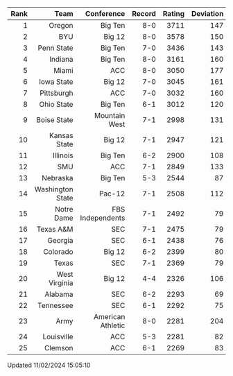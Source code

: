 | Rank  | Team                 | Conference           | Record   | Rating | Deviation |
| ---:  | ---:                 | ---:                 | ---:     | ---:   | ---:      |
| 1     | Oregon               | Big Ten              | 8-0      | 3711   | 147       |
| 2     | BYU                  | Big 12               | 8-0      | 3578   | 150       |
| 3     | Penn State           | Big Ten              | 7-0      | 3436   | 143       |
| 4     | Indiana              | Big Ten              | 8-0      | 3161   | 160       |
| 5     | Miami                | ACC                  | 8-0      | 3050   | 177       |
| 6     | Iowa State           | Big 12               | 7-0      | 3045   | 161       |
| 7     | Pittsburgh           | ACC                  | 7-0      | 3032   | 160       |
| 8     | Ohio State           | Big Ten              | 6-1      | 3012   | 120       |
| 9     | Boise State          | Mountain West        | 7-1      | 2998   | 131       |
| 10    | Kansas State         | Big 12               | 7-1      | 2947   | 121       |
| 11    | Illinois             | Big Ten              | 6-2      | 2900   | 108       |
| 12    | SMU                  | ACC                  | 7-1      | 2849   | 133       |
| 13    | Nebraska             | Big Ten              | 5-3      | 2544   | 87        |
| 14    | Washington State     | Pac-12               | 7-1      | 2508   | 112       |
| 15    | Notre Dame           | FBS Independents     | 7-1      | 2492   | 79        |
| 16    | Texas A&M            | SEC                  | 7-1      | 2475   | 79        |
| 17    | Georgia              | SEC                  | 6-1      | 2438   | 76        |
| 18    | Colorado             | Big 12               | 6-2      | 2399   | 80        |
| 19    | Texas                | SEC                  | 7-1      | 2369   | 79        |
| 20    | West Virginia        | Big 12               | 4-4      | 2326   | 106       |
| 21    | Alabama              | SEC                  | 6-2      | 2293   | 69        |
| 22    | Tennessee            | SEC                  | 6-1      | 2292   | 75        |
| 23    | Army                 | American Athletic    | 8-0      | 2281   | 204       |
| 24    | Louisville           | ACC                  | 5-3      | 2281   | 82        |
| 25    | Clemson              | ACC                  | 6-1      | 2269   | 83        |

Updated 11/02/2024 15:05:10
